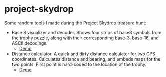 # project-skydrop

Some random tools I made during the Project Skydrop treasure hunt:

 * Base 3 visualizer and decoder.  Shows four strips of base3 symbols from the trophy puzzle, along with their corresponding base-3, base-16, and ASCII decodings.
   * [Demo](https://doranchak.github.io/project-skydrop/base3.html)
 * Distance calculator.  A quick and dirty distance calculator for two GPS coordinates.  Calculates distance and bearing, and embeds maps for the two points.  First point is hard-coded to the location of the trophy.
   * [Demo](https://doranchak.github.io/project-skydrop/distance.html)   